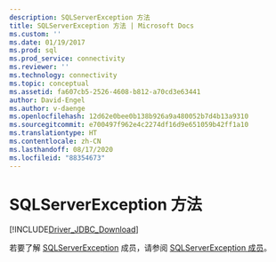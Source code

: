 ```yaml
---
description: SQLServerException 方法
title: SQLServerException 方法 | Microsoft Docs
ms.custom: ''
ms.date: 01/19/2017
ms.prod: sql
ms.prod_service: connectivity
ms.reviewer: ''
ms.technology: connectivity
ms.topic: conceptual
ms.assetid: fa607cb5-2526-4608-b812-a70cd3e63441
author: David-Engel
ms.author: v-daenge
ms.openlocfilehash: 12d62e0bee0b138b926a9a480052b7d4b13a9310
ms.sourcegitcommit: e700497f962e4c2274df16d9e651059b42ff1a10
ms.translationtype: HT
ms.contentlocale: zh-CN
ms.lasthandoff: 08/17/2020
ms.locfileid: "88354673"
---
```

# <a name="sqlserverexception-methods"></a>SQLServerException 方法
[!INCLUDE[Driver_JDBC_Download](../../../includes/driver_jdbc_download.md)]

  若要了解 [SQLServerException](../../../connect/jdbc/reference/sqlserverexception-class.md) 成员，请参阅 [SQLServerException 成员](../../../connect/jdbc/reference/sqlserverexception-members.md)。  
  
  
